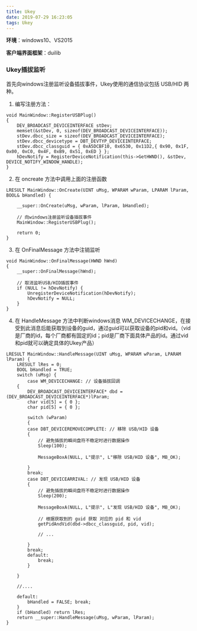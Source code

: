 ```yaml
---
title: Ukey
date: 2019-07-29 16:23:05
tags: Ukey
---
```



**环境**：windows10、VS2015

**客户端界面框架**：duilib 

### Ukey插拔监听

首先向windows注册监听设备插拔事件，Ukey使用的通信协议包括 USB/HID 两种。

<!-- more -->

1. 编写注册方法：

```
void MainWindow::RegisterUSBPlug()
{
	DEV_BROADCAST_DEVICEINTERFACE stDev;
	memset(&stDev, 0, sizeof(DEV_BROADCAST_DEVICEINTERFACE));
	stDev.dbcc_size = sizeof(DEV_BROADCAST_DEVICEINTERFACE);
	stDev.dbcc_devicetype = DBT_DEVTYP_DEVICEINTERFACE;
	stDev.dbcc_classguid = { 0xA5DCBF10, 0x6530, 0x11D2,{ 0x90, 0x1F, 0x00, 0xC0, 0x4F, 0xB9, 0x51, 0xED } };
	hDevNotify = RegisterDeviceNotification(this->GetHWND(), &stDev, DEVICE_NOTIFY_WINDOW_HANDLE);
}
```

2. 在 oncreate 方法中调用上面的注册函数

```
LRESULT MainWindow::OnCreate(UINT uMsg, WPARAM wParam, LPARAM lParam, BOOL& bHandled) {

    __super::OnCreate(uMsg, wParam, lParam, bHandled);
    
    // 向windows注册监听设备插拔事件
	MainWindow::RegisterUSBPlug();
	
	return 0;
}
```

3. 在 OnFinalMessage 方法中注销监听

```
void MainWindow::OnFinalMessage(HWND hWnd)
{
	__super::OnFinalMessage(hWnd);
    
    // 取消监听USB/HID插拔事件
	if (NULL != hDevNotify) {
		UnregisterDeviceNotification(hDevNotify);
		hDevNotify = NULL;
	}
}
```
4. 在 HandleMessage 方法中判断windows消息 WM_DEVICECHANGE，在接受到此消息后能获取到设备的guid，通过guid可以获取设备的pid和vid。（vid是厂商的id，每个厂商都有固定的id；pid是厂商下面具体产品的id。通过vid和pid就可以确定具体的Ukey产品）

```
LRESULT MainWindow::HandleMessage(UINT uMsg, WPARAM wParam, LPARAM lParam) {
    LRESULT lRes = 0;
	BOOL bHandled = TRUE;
    switch (uMsg) {
        case WM_DEVICECHANGE: // 设备插拔回调
	{
		DEV_BROADCAST_DEVICEINTERFACE* dbd = (DEV_BROADCAST_DEVICEINTERFACE*)lParam;
		char vid[5] = { 0 };
		char pid[5] = { 0 };

		switch (wParam)
		{
		case DBT_DEVICEREMOVECOMPLETE: // 移除 USB/HID 设备  
		{
            // 避免插拔的瞬间盘符不稳定时进行数据操作
			Sleep(100);

			MessageBoxA(NULL, L"提示", L"移除 USB/HID 设备", MB_OK);

		}
		break;
		case DBT_DEVICEARRIVAL: // 发现 USB/HID 设备  
		{
            // 避免插拔的瞬间盘符不稳定时进行数据操作
			Sleep(200);

            MessageBoxA(NULL, L"提示", L"发现 USB/HID 设备", MB_OK);
            
            // 根据获取到的 guid 获取 对应的 pid 和 vid 
			getPidAndVid(dbd->dbcc_classguid, pid, vid);
			
			// ...

		}
		break;
		default:
			break;
		}

	}
	
	//....	
	
	default:
		bHandled = FALSE; break;
	}
	if (bHandled) return lRes;
	return __super::HandleMessage(uMsg, wParam, lParam);
}
```



